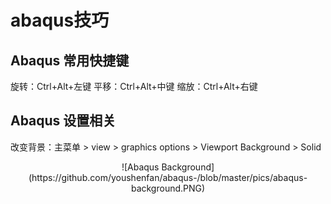 # abaqus技巧

## Abaqus 常用快捷键
旋转：Ctrl+Alt+左键
平移：Ctrl+Alt+中键
缩放：Ctrl+Alt+右键

## Abaqus 设置相关
改变背景：主菜单 > view > graphics options > Viewport Background > Solid
<div align=center>
![Abaqus Background](https://github.com/youshenfan/abaqus-/blob/master/pics/abaqus-background.PNG)
</div>
